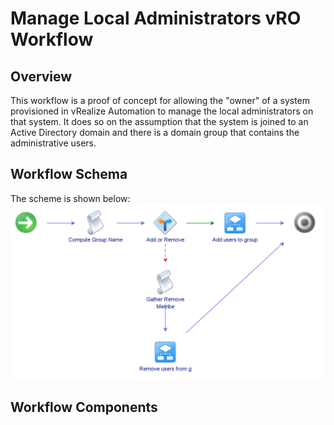 # Manage Local Administrators vRO Workflow

## Overview
This workflow is a proof of concept for allowing the "owner" of a system provisioned in vRealize Automation to manage the local administrators on that system.  It does so on the assumption that the system is joined to an Active Directory domain and there is
a domain group that contains the administrative users.

## Workflow Schema
The scheme is shown below:
![Workflow](workflow.png)

## Workflow Components